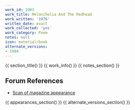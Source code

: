 ```yaml
---
work_id: 1983
work_title: Melancholia And The Redhead
work_written: '1976'
written_date: exact
work_collected: 'yes'
work_category: Poem
notes: null
icon: material/book
alternate_versions:
- 1984
---
```


{{ section_title() }}
{{ work_info() }}
{{ notes_section() }}
## Forum References
- [Scan of magazine appearance](https://bukowskiforum.com/threads/second-coming-vol-5-no-1.8598/)

{{ appearances_section() }}
{{ alternate_versions_section() }}